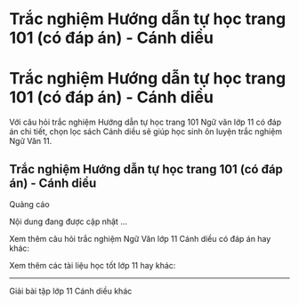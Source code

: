 # Trắc nghiệm Hướng dẫn tự học trang 101 (có đáp án) - Cánh diều

# Trắc nghiệm Hướng dẫn tự học trang 101 (có đáp án) - Cánh diều

Với câu hỏi trắc nghiệm Hướng dẫn tự học trang 101 Ngữ văn lớp 11 có đáp án chi tiết, chọn lọc sách Cánh diều sẽ giúp học sinh ôn luyện trắc nghiệm Ngữ Văn 11.

## Trắc nghiệm Hướng dẫn tự học trang 101 (có đáp án) - Cánh diều

Quảng cáo

Nội dung đang được cập nhật ...

Xem thêm câu hỏi trắc nghiệm Ngữ Văn lớp 11 Cánh diều có đáp án hay khác:

Xem thêm các tài liệu học tốt lớp 11 hay khác:

* * *

Giải bài tập lớp 11 Cánh diều khác
